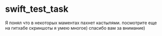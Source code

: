 # swift_test_task
Я понял что в некоторых маментах пахнет кастылями. посмотрите еще на гитхабе скриншоты я умею многое)
спасибо вам за внимание)
